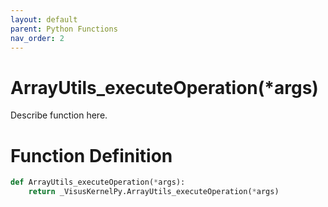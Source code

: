 ```yaml
---
layout: default
parent: Python Functions
nav_order: 2
---
```


# ArrayUtils_executeOperation(*args)

Describe function here.

# Function Definition

```python
def ArrayUtils_executeOperation(*args):
    return _VisusKernelPy.ArrayUtils_executeOperation(*args)
```